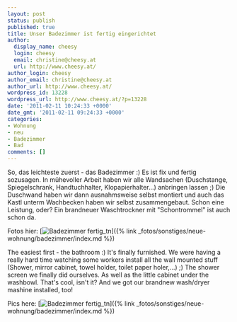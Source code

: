 ```yaml
---
layout: post
status: publish
published: true
title: Unser Badezimmer ist fertig eingerichtet
author:
  display_name: cheesy
  login: cheesy
  email: christine@cheesy.at
  url: http://www.cheesy.at/
author_login: cheesy
author_email: christine@cheesy.at
author_url: http://www.cheesy.at/
wordpress_id: 13228
wordpress_url: http://www.cheesy.at/?p=13228
date: '2011-02-11 10:24:33 +0000'
date_gmt: '2011-02-11 09:24:33 +0000'
categories:
- Wohnung
- neu
- Badezimmer
- Bad
comments: []
---
```

<!--:de-->So, das leichteste zuerst - das Badezimmer :) Es ist fix und fertig sozusagen. In mühevoller Arbeit haben wir alle Wandsachen (Duschstange, Spiegelschrank, Handtuchhalter, Klopapierhalter...) anbringen lassen ;) Die Duschwand haben wir dann ausnahmsweise selbst montiert und auch das Kastl unterm Wachbecken haben wir selbst zusammengebaut. Schon eine Leistung, oder? Ein brandneuer Waschtrockner mit "Schontrommel" ist auch schon da.
Fotos hier:
[![](http://www.cheesy.at/wp-content/uploads/Badezimmer-fertig_tn.jpg "Badezimmer fertig\_tn")]({% link _fotos/sonstiges/neue-wohnung/badezimmer/index.md %})
<!--:--><!--:en-->The easiest first - the bathroom :) It's finally furnished. We were having a really hard time watching some workers install all the wall mounted stuff (Shower, mirror cabinet, towel holder, toilet paper holer,...) ;) The shower screen we finally did ourselves. As well as the little cabinet under the washbowl. That's cool, isn't it? And we got our brandnew wash/dryer mashine installed, too!
Pics here:
[![](http://www.cheesy.at/wp-content/uploads/Badezimmer-fertig_tn.jpg "Badezimmer fertig\_tn")]({% link _fotos/sonstiges/neue-wohnung/badezimmer/index.md %})
<!--:-->
